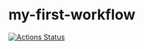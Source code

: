 # my-first-workflow

[![Actions Status](https://github.com/YriiDanilov/my-first-workflow.git/badge.svg)](https://github.com/YriiDanilov/my-first-workflow/actions)
